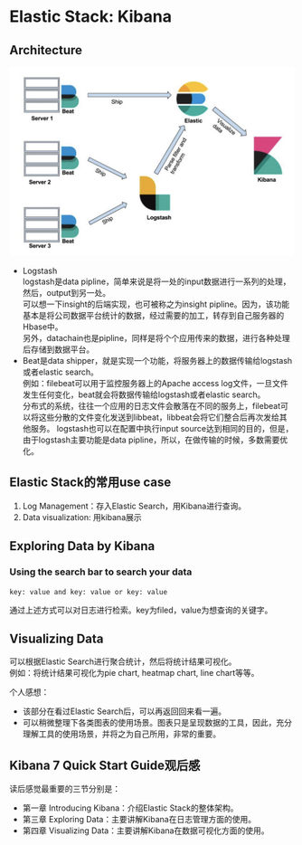 # Elastic Stack: Kibana
## Architecture
![Elastic stack的架构图](./assets/img/elastic-stack.png)
* Logstash  
  logstash是data pipline，简单来说是将一处的input数据进行一系列的处理，然后，output到另一处。  
  可以想一下insight的后端实现，也可被称之为insight pipline。因为，该功能基本是将公司数据平台统计的数据，经过需要的加工，转存到自己服务器的Hbase中。  
  另外，datachain也是pipline，同样是将个个应用传来的数据，进行各种处理后存储到数据平台。
* Beat是data shipper，就是实现一个功能，将服务器上的数据传输给logstash或者elastic search。  
  例如：filebeat可以用于监控服务器上的Apache access log文件，一旦文件发生任何变化，beat就会将数据传输给logstash或者elastic search。  
  分布式的系统，往往一个应用的日志文件会散落在不同的服务上，filebeat可以将这些分散的文件变化发送到libbeat，libbeat会将它们整合后再次发给其他服务。
  logstash也可以在配置中执行input source达到相同的目的，但是，由于logstash主要功能是data pipline，所以，在做传输的时候，多数需要优化。

## Elastic Stack的常用use case
1. Log Management：存入Elastic Search，用Kibana进行查询。
2. Data visualization: 用kibana展示

## Exploring Data by Kibana
### Using the search bar to search your data
```
key: value and key: value or key: value
```
通过上述方式可以对日志进行检索。key为filed，value为想查询的关键字。

## Visualizing Data
可以根据Elastic Search进行聚合统计，然后将统计结果可视化。  
例如：将统计结果可视化为pie chart, heatmap chart, line chart等等。  

个人感想：
* 该部分在看过Elastic Search后，可以再返回回来看一遍。
* 可以稍微整理下各类图表的使用场景。图表只是呈现数据的工具，因此，充分理解工具的使用场景，并将之为自己所用，非常的重要。

## Kibana 7 Quick Start Guide观后感
读后感觉最重要的三节分别是：
* 第一章 Introducing Kibana：介绍Elastic Stack的整体架构。
* 第三章 Exploring Data：主要讲解Kibana在日志管理方面的使用。
* 第四章 Visualizing Data：主要讲解Kibana在数据可视化方面的使用。